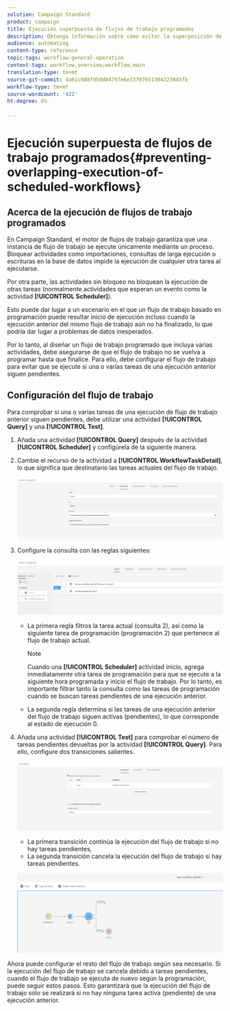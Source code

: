 ```yaml
---
solution: Campaign Standard
product: campaign
title: Ejecución superpuesta de flujos de trabajo programados
description: Obtenga información sobre cómo evitar la superposición de la ejecución de flujos de trabajo programados.
audience: automating
content-type: reference
topic-tags: workflow-general-operation
context-tags: workflow,overview;workflow,main
translation-type: tm+mt
source-git-commit: 4a61c988f95dd84797e6e33707651304223045fb
workflow-type: tm+mt
source-wordcount: '422'
ht-degree: 0%

---
```



# Ejecución superpuesta de flujos de trabajo programados{#preventing-overlapping-execution-of-scheduled-workflows}

## Acerca de la ejecución de flujos de trabajo programados

En Campaign Standard, el motor de flujos de trabajo garantiza que una instancia de flujo de trabajo se ejecute únicamente mediante un proceso. Bloquear actividades como importaciones, consultas de larga ejecución o escrituras en la base de datos impide la ejecución de cualquier otra tarea al ejecutarse.

Por otra parte, las actividades sin bloqueo no bloquean la ejecución de otras tareas (normalmente actividades que esperan un evento como la actividad **[!UICONTROL Scheduler]**).

Esto puede dar lugar a un escenario en el que un flujo de trabajo basado en programación puede resultar inicio de ejecución incluso cuando la ejecución anterior del mismo flujo de trabajo aún no ha finalizado, lo que podría dar lugar a problemas de datos inesperados.

Por lo tanto, al diseñar un flujo de trabajo programado que incluya varias actividades, debe asegurarse de que el flujo de trabajo no se vuelva a programar hasta que finalice. Para ello, debe configurar el flujo de trabajo para evitar que se ejecute si una o varias tareas de una ejecución anterior siguen pendientes.

## Configuración del flujo de trabajo

Para comprobar si una o varias tareas de una ejecución de flujo de trabajo anterior siguen pendientes, debe utilizar una actividad **[!UICONTROL Query]** y una **[!UICONTROL Test]**.

1. Añada una actividad **[!UICONTROL Query]** después de la actividad **[!UICONTROL Scheduler]** y configúrela de la siguiente manera.

1. Cambie el recurso de la actividad a **[!UICONTROL WorkflowTaskDetail]**, lo que significa que destinatario las tareas actuales del flujo de trabajo.

   ![](assets/scheduled-wkf-resource.png)

1. Configure la consulta con las reglas siguientes:

   ![](assets/scheduled-wkf-query.png)

   * La primera regla filtros la tarea actual (consulta 2), así como la siguiente tarea de programación (programación 2) que pertenece al flujo de trabajo actual.

      >[!NOTE]
      >
      >Cuando una **[!UICONTROL Scheduler]** actividad inicio, agrega inmediatamente otra tarea de programación para que se ejecute a la siguiente hora programada y inicio el flujo de trabajo. Por lo tanto, es importante filtrar tanto la consulta como las tareas de programación cuando se buscan tareas pendientes de una ejecución anterior.

   * La segunda regla determina si las tareas de una ejecución anterior del flujo de trabajo siguen activas (pendientes), lo que corresponde al estado de ejecución 0.

1. Añada una actividad **[!UICONTROL Test]** para comprobar el número de tareas pendientes devueltas por la actividad **[!UICONTROL Query]**. Para ello, configure dos transiciones salientes.

   ![](assets/scheduled-wkf-test.png)

   * La primera transición continúa la ejecución del flujo de trabajo si no hay tareas pendientes,
   * La segunda transición cancela la ejecución del flujo de trabajo si hay tareas pendientes.

   ![](assets/scheduled-wkf-workflow.png)

Ahora puede configurar el resto del flujo de trabajo según sea necesario. Si la ejecución del flujo de trabajo se cancela debido a tareas pendientes, cuando el flujo de trabajo se ejecuta de nuevo según la programación, puede seguir estos pasos. Esto garantizará que la ejecución del flujo de trabajo sólo se realizará si no hay ninguna tarea activa (pendiente) de una ejecución anterior.
